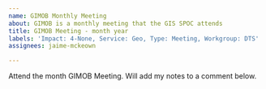 ```yaml
---
name: GIMOB Monthly Meeting
about: GIMOB is a monthly meeting that the GIS SPOC attends
title: GIMOB Meeting - month year
labels: 'Impact: 4-None, Service: Geo, Type: Meeting, Workgroup: DTS'
assignees: jaime-mckeown

---
```


Attend the month GIMOB Meeting. Will add my notes to a comment below.
